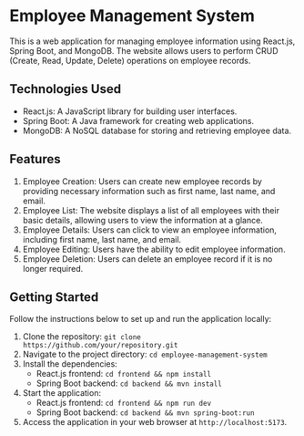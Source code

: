 # Employee Management System

This is a web application for managing employee information using React.js, Spring Boot, and MongoDB. The website allows users to perform CRUD (Create, Read, Update, Delete) operations on employee records.

## Technologies Used

- React.js: A JavaScript library for building user interfaces.
- Spring Boot: A Java framework for creating web applications.
- MongoDB: A NoSQL database for storing and retrieving employee data.

## Features

1. Employee Creation: Users can create new employee records by providing necessary information such as first name, last name, and email.
2. Employee List: The website displays a list of all employees with their basic details, allowing users to view the information at a glance.
3. Employee Details: Users can click to view an employee information, including first name, last name, and email.
4. Employee Editing: Users have the ability to edit employee information.
5. Employee Deletion: Users can delete an employee record if it is no longer required.

## Getting Started

Follow the instructions below to set up and run the application locally:

1. Clone the repository: `git clone https://github.com/your/repository.git`
2. Navigate to the project directory: `cd employee-management-system`
3. Install the dependencies:
   - React.js frontend: `cd frontend && npm install`
   - Spring Boot backend: `cd backend && mvn install`
4. Start the application:
   - React.js frontend: `cd frontend && npm run dev`
   - Spring Boot backend: `cd backend && mvn spring-boot:run`
5. Access the application in your web browser at `http://localhost:5173`.
